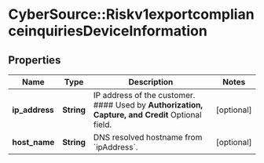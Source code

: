 # CyberSource::Riskv1exportcomplianceinquiriesDeviceInformation

## Properties
Name | Type | Description | Notes
------------ | ------------- | ------------- | -------------
**ip_address** | **String** | IP address of the customer.  #### Used by **Authorization, Capture, and Credit** Optional field.  | [optional] 
**host_name** | **String** | DNS resolved hostname from &#x60;ipAddress&#x60;. | [optional] 


